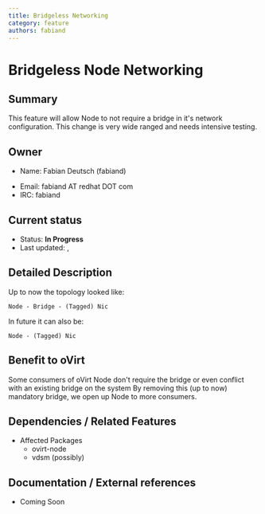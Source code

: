 ```yaml
---
title: Bridgeless Networking
category: feature
authors: fabiand
---
```


# Bridgeless Node Networking

## Summary

This feature will allow Node to not require a bridge in it's network configuration. This change is very wide ranged and needs intensive testing.

## Owner

*   Name: Fabian Deutsch (fabiand)

<!-- -->

*   Email: fabiand AT redhat DOT com
*   IRC: fabiand

## Current status

*   Status: **In Progress**
*   Last updated: ,

## Detailed Description

Up to now the topology looked like:

    Node - Bridge - (Tagged) Nic

In future it can also be:

    Node - (Tagged) Nic

## Benefit to oVirt

Some consumers of oVirt Node don't require the bridge or even conflict with an existing bridge on the system By removing this (up to now) mandatory bridge, we open up Node to more consumers.

## Dependencies / Related Features

*   Affected Packages
    -   ovirt-node
    -   vdsm (possibly)

## Documentation / External references

*   Coming Soon




